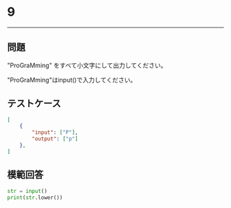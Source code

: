 # 9

---
## 問題

"ProGraMming" をすべて小文字にして出力してください。

"ProGraMming"はinput()で入力してください。

## テストケース

```json
[
	{
		"input": ["P"],
		"output": ["p"]
  	},
]
```

## 模範回答
```python
str = input()
print(str.lower())
```